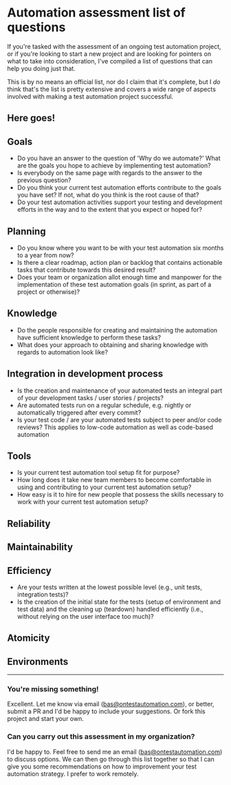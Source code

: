# Automation assessment list of questions
If you're tasked with the assessment of an ongoing test automation project, or if you're looking to start a new project and are looking for pointers on what to take into consideration, I've compiled a list of questions that can help you doing just that.

This is by no means an official list, nor do I claim that it's complete, but I _do_ think that's the list is pretty extensive and covers a wide range of aspects involved with making a test automation project successful.

Here goes!
---
## Goals
* Do you have an answer to the question of 'Why do we automate?' What are the goals you hope to achieve by implementing test automation?
* Is everybody on the same page with regards to the answer to the previous question?
* Do you think your current test automation efforts contribute to the goals you have set? If not, what do you think is the root cause of that?
* Do your test automation activities support your testing and development efforts in the way and to the extent that you expect or hoped for?

## Planning
* Do you know where you want to be with your test automation six months to a year from now?
* Is there a clear roadmap, action plan or backlog that contains actionable tasks that contribute towards this desired result?
* Does your team or organization allot enough time and manpower for the implementation of these test automation goals (in sprint, as part of a project or otherwise)?

## Knowledge
* Do the people responsible for creating and maintaining the automation have sufficient knowledge to perform these tasks?
* What does your approach to obtaining and sharing knowledge with regards to automation look like?

## Integration in development process
* Is the creation and maintenance of your automated tests an integral part of your development tasks / user stories / projects?
* Are automated tests run on a regular schedule, e.g. nightly or automatically triggered after every commit?
* Is your test code / are your automated tests subject to peer and/or code reviews? This applies to low-code automation as well as code-based automation

## Tools
* Is your current test automation tool setup fit for purpose?
* How long does it take new team members to become comfortable in using and contributing to your current test automation setup?
* How easy is it to hire for new people that possess the skills necessary to work with your current test automation setup?

## Reliability

## Maintainability

## Efficiency
* Are your tests written at the lowest possible level (e.g., unit tests, integration tests)?
* Is the creation of the initial state for the tests (setup of environment and test data) and the cleaning up (teardown) handled efficiently (i.e., without relying on the user interface too much)?

## Atomicity

## Environments
---
### You're missing something!
Excellent. Let me know via email (bas@ontestautomation.com), or better, submit a PR and I'd be happy to include your suggestions. Or fork this project and start your own.

### Can you carry out this assessment in my organization?
I'd be happy to. Feel free to send me an email (bas@ontestautomation.com) to discuss options. We can then go through this list together so that I can give you some recommendations on how to improvement your test automation strategy. I prefer to work remotely.